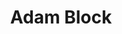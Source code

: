 ---
importance: 1
title: Adam Block
affiliation: Columbia University
img: assets/img/adam.jpg
category: organizer
homepage: https://abblock.github.io/
scholar: yWzWF2MAAAAJ
mt: 10
---
